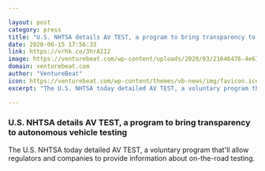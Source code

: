 ```yaml
---

layout: post
category: press
title: "U.S. NHTSA details AV TEST, a program to bring transparency to autonomous vehicle testing"
date: 2020-06-15 17:56:33
link: https://vrhk.co/3hrAII2
image: https://venturebeat.com/wp-content/uploads/2020/03/21646476-4e67-42fa-860f-1e70691ceaa6.png?w=1200&strip=all
domain: venturebeat.com
author: "VentureBeat"
icon: https://venturebeat.com/wp-content/themes/vb-news/img/favicon.ico
excerpt: "The U.S. NHTSA today detailed AV TEST, a voluntary program that'll allow regulators and companies to provide information about on-the-road testing."

---
```


### U.S. NHTSA details AV TEST, a program to bring transparency to autonomous vehicle testing

The U.S. NHTSA today detailed AV TEST, a voluntary program that'll allow regulators and companies to provide information about on-the-road testing.